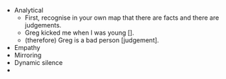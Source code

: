 - Analytical
	- First, recognise in your own map that there are facts and there are judgements.
	- Greg kicked me when I was young [].
	- (therefore) Greg is a bad person [judgement].
- Empathy
- Mirroring
- Dynamic silence
-
